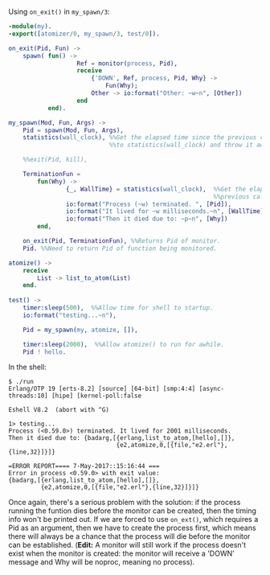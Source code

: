 Using `on_exit()` in `my_spawn/3`:

```erlang
-module(my).
-export([atomizer/0, my_spawn/3, test/0]).

on_exit(Pid, Fun) ->
    spawn( fun() ->
                   Ref = monitor(process, Pid),
                   receive 
                       {'DOWN', Ref, process, Pid, Why} ->
                           Fun(Why);
                       Other -> io:format("Other: ~w~n", [Other])
                   end
           end).

my_spawn(Mod, Fun, Args) ->
    Pid = spawn(Mod, Fun, Args),
    statistics(wall_clock), %%Get the elapsed time since the previous call 
                            %%to statistics(wall_clock) and throw it away.

    %%exit(Pid, kill),

    TerminationFun = 
        fun(Why) ->
                {_, WallTime} = statistics(wall_clock),  %%Get the elapsed time since the 
                                                         %%previous call to statistics(wall_clock).
                io:format("Process (~w) terminated. ", [Pid]),
                io:format("It lived for ~w milliseconds.~n", [WallTime]),
                io:format("Then it died due to: ~p~n", [Why])
        end,

    on_exit(Pid, TerminationFun), %%Returns Pid of monitor.
    Pid. %%Need to return Pid of function being monitored.

atomize() ->
    receive
        List -> list_to_atom(List)
    end.
    
test() ->
    timer:sleep(500),  %%Allow time for shell to startup. 
    io:format("testing...~n"),

    Pid = my_spawn(my, atomize, []),

    timer:sleep(2000),  %%Allow atomize() to run for awhile.
    Pid ! hello.


```

In the shell:
```
$ ./run
Erlang/OTP 19 [erts-8.2] [source] [64-bit] [smp:4:4] [async-threads:10] [hipe] [kernel-poll:false

Eshell V8.2  (abort with ^G)

1> testing...
Process (<0.59.0>) terminated. It lived for 2001 milliseconds.
Then it died due to: {badarg,[{erlang,list_to_atom,[hello],[]},
                              {e2,atomize,0,[{file,"e2.erl"},{line,32}]}]}

=ERROR REPORT==== 7-May-2017::15:16:44 ===
Error in process <0.59.0> with exit value:
{badarg,[{erlang,list_to_atom,[hello],[]},
         {e2,atomize,0,[{file,"e2.erl"},{line,32}]}]}
```

Once again, there's a serious problem with the solution: if the process running the funtion dies before the monitor can be created, then the timing info won't be printed out.  If we are forced to use `on_ext()`, which requires a Pid as an argument, then we have to create the process first, which means there will always be a chance that the process will die before the monitor can be established. (**Edit:** A monitor will still work if the process doesn't exist when the monitor is created: the monitor will receive a 'DOWN' message and Why will be noproc, meaning no process).
